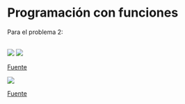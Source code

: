 # Programación con funciones

Para el problema 2:<br/><br/>

<img src="https://render.githubusercontent.com/render/math?math=sin(x) = \sum_{i=0}^{\infty}\frac{(-1)^n}{(2n %2b 1)!}x^{2n %2b 1}">
<img src="https://render.githubusercontent.com/render/math?math=cos(x) = \sum_{i=0}^{\infty}\frac{(-1)^n}{(2n)!}x^{2n}">

[Fuente](https://wikimedia.org/api/rest_v1/media/math/render/svg/158a0ae14d1c9e0d1dc21c268f7e2169b9066dc7)

<img src="https://render.githubusercontent.com/render/math?math=\sum_{i=1}^{n}f(x_i*) \cdot \Delta x">

[Fuente](https://sites.google.com/site/disenoyconstrucciondepuentes1/_/rsrc/1477869844012/integracion-de-funciones/8-suma-de-riemann/rieman.png)

